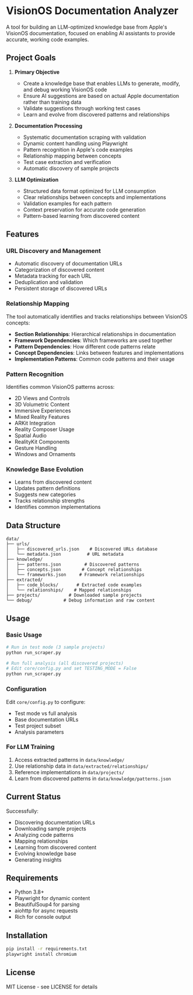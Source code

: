 # VisionOS Documentation Analyzer

A tool for building an LLM-optimized knowledge base from Apple's VisionOS documentation, focused on enabling AI assistants to provide accurate, working code examples.

## Project Goals

1. **Primary Objective**
   - Create a knowledge base that enables LLMs to generate, modify, and debug working VisionOS code
   - Ensure AI suggestions are based on actual Apple documentation rather than training data
   - Validate suggestions through working test cases
   - Learn and evolve from discovered patterns and relationships

2. **Documentation Processing**
   - Systematic documentation scraping with validation
   - Dynamic content handling using Playwright
   - Pattern recognition in Apple's code examples
   - Relationship mapping between concepts
   - Test case extraction and verification
   - Automatic discovery of sample projects

3. **LLM Optimization**
   - Structured data format optimized for LLM consumption
   - Clear relationships between concepts and implementations
   - Validation examples for each pattern
   - Context preservation for accurate code generation
   - Pattern-based learning from discovered content

## Features

### URL Discovery and Management
- Automatic discovery of documentation URLs
- Categorization of discovered content
- Metadata tracking for each URL
- Deduplication and validation
- Persistent storage of discovered URLs

### Relationship Mapping
The tool automatically identifies and tracks relationships between VisionOS concepts:
- **Section Relationships**: Hierarchical relationships in documentation
- **Framework Dependencies**: Which frameworks are used together
- **Pattern Dependencies**: How different code patterns relate
- **Concept Dependencies**: Links between features and implementations
- **Implementation Patterns**: Common code patterns and their usage

### Pattern Recognition
Identifies common VisionOS patterns across:
- 2D Views and Controls
- 3D Volumetric Content
- Immersive Experiences
- Mixed Reality Features
- ARKit Integration
- Reality Composer Usage
- Spatial Audio
- RealityKit Components
- Gesture Handling
- Windows and Ornaments

### Knowledge Base Evolution
- Learns from discovered content
- Updates pattern definitions
- Suggests new categories
- Tracks relationship strengths
- Identifies common implementations

## Data Structure

```
data/
├── urls/
│   ├── discovered_urls.json    # Discovered URLs database
│   └── metadata.json          # URL metadata
├── knowledge/
│   ├── patterns.json         # Discovered patterns
│   ├── concepts.json        # Concept relationships
│   └── frameworks.json     # Framework relationships
├── extracted/
│   ├── code_blocks/       # Extracted code examples
│   └── relationships/    # Mapped relationships
├── projects/           # Downloaded sample projects
└── debug/            # Debug information and raw content
```

## Usage

### Basic Usage
```bash
# Run in test mode (3 sample projects)
python run_scraper.py

# Run full analysis (all discovered projects)
# Edit core/config.py and set TESTING_MODE = False
python run_scraper.py
```

### Configuration
Edit `core/config.py` to configure:
- Test mode vs full analysis
- Base documentation URLs
- Test project subset
- Analysis parameters

### For LLM Training
1. Access extracted patterns in `data/knowledge/`
2. Use relationship data in `data/extracted/relationships/`
3. Reference implementations in `data/projects/`
4. Learn from discovered patterns in `data/knowledge/patterns.json`

## Current Status

Successfully:
- Discovering documentation URLs
- Downloading sample projects
- Analyzing code patterns
- Mapping relationships
- Learning from discovered content
- Evolving knowledge base
- Generating insights

## Requirements

- Python 3.8+
- Playwright for dynamic content
- BeautifulSoup4 for parsing
- aiohttp for async requests
- Rich for console output

## Installation

```bash
pip install -r requirements.txt
playwright install chromium
```

## License

MIT License - see LICENSE for details 